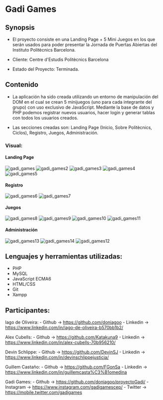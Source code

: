 # Gadi Games

## Synopsis

* El proyecto consiste en una Landing Page + 5 Mini Juegos en los que serán usados para poder presentar la Jornada de Puertas Abiertas del Instituto Politècnics Barcelona.

* Cliente: Centre d'Estudis Politècnics Barcelona

* Estado del Proyecto: Terminada.

## Contenido

* La aplicación ha sido creada utilizando un entorno de manipulación del DOM en el cual se crean 5 minijuegos (uno para cada integrante del grupo) con uso exclusivo de JavaScript.  Mediante la base de datos y PHP podemos registrar nuevos usuarios, hacer login y generar tablas con todos los usuarios creados.

* Las secciones creadas son: Landing Page (Inicio, Sobre Politècnics, Ciclos), Registro, Juegos, Administración.

### Visual:

#### Landing Page
![gadi_games](https://user-images.githubusercontent.com/91599970/170027180-44533fce-a214-4bed-a86c-bd013a250ff5.png)
![gadi_games2](https://user-images.githubusercontent.com/91599970/170027184-33fec8b2-483b-4ce4-bab4-027d38fd7d16.png)
![gadi_games3](https://user-images.githubusercontent.com/91599970/170027192-2bbe572b-1892-40b6-bf67-b668cc1117df.png)
![gadi_games4](https://user-images.githubusercontent.com/91599970/170027200-0ff3602e-9ee6-41f0-8dd7-4ee68f9adb4f.png)
![gadi_games5](https://user-images.githubusercontent.com/91599970/170027202-bf227d3d-ba5d-488f-856f-d31d7fd1fefa.png)


#### Registro
![gadi_games6](https://user-images.githubusercontent.com/91599970/170027268-83b15665-527f-4857-a924-5d26cbce2a2b.png)
![gadi_games7](https://user-images.githubusercontent.com/91599970/170027273-b087181a-ad25-42ec-baca-0b4cd1275ee0.png)


#### Juegos
![gadi_games8](https://user-images.githubusercontent.com/91599970/170027287-85ff8127-e3ee-48c5-b86b-12299e75690b.png)
![gadi_games9](https://user-images.githubusercontent.com/91599970/170027292-71fd6607-c4dc-466c-a35c-08c61eff10fa.png)
![gadi_games10](https://user-images.githubusercontent.com/91599970/170027296-77b6fd0d-62bb-4169-9347-c83e78499fca.png)
![gadi_games11](https://user-images.githubusercontent.com/91599970/170027299-e1961f66-98ac-42b6-9661-35ab0583a7c4.png)


#### Administración
![gadi_games13](https://user-images.githubusercontent.com/91599970/170027312-dff4a2cf-8606-4e05-acfa-5e4ef4c7b58f.png)
![gadi_games14](https://user-images.githubusercontent.com/91599970/170027314-703e6319-fdf9-4d5c-801e-b32e19dcd803.png)
![gadi_games12](https://user-images.githubusercontent.com/91599970/170027315-3f7f237a-ecb8-46be-a917-473cb61edb49.png)



## Lenguajes y herramientas utilizadas:

* PHP
* MySQL
* JavaScript ECMA6
* HTML/CSS
* Git
* Xampp

## Participantes:

Iago de Oliveira: 
    - Github -> https://github.com/doniagoo
    - Linkedin -> https://www.linkedin.com/in/iago-de-oliveira-b570bb1b2/
    
Alex Cubells: 
    - Github -> https://github.com/Katakuna9
    - Linkedin -> https://www.linkedin.com/in/alex-cubells-70b956210/
    
Devin Schlippe: 
    - Github -> https://github.com/DevinSJ
    - Linkedin -> https://www.linkedin.com/in/devinschlippejusticia/

Guillem Castaño: 
    - Github -> https://github.com/FGonSa
    - Linkedin -> https://www.linkedin.com/in/guillemcasta%C3%B1omedina

Gadi Games: 
    - Github -> https://github.com/doniagoo/proyectoGadi/
    - Instagram -> https://www.instagram.com/gadigamescep/
    - Twitter -> https://mobile.twitter.com/gadigames
